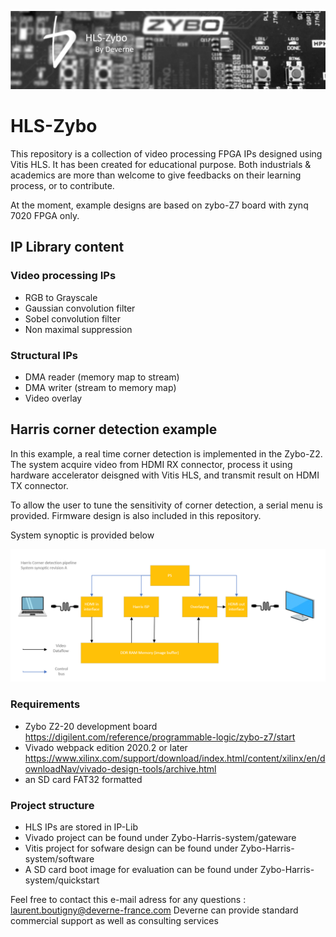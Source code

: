 <p align="center"><img src="./doc/banner.png"></p>

# HLS-Zybo
This repository is a collection of video processing FPGA IPs designed using Vitis HLS. It has been created for educational purpose. Both industrials & academics are more than welcome to give feedbacks on their learning process, or to contribute. 

At the moment, example designs are based on zybo-Z7 board with zynq 7020 FPGA only. 


## IP Library content

### Video processing IPs
- RGB to Grayscale
- Gaussian convolution filter
- Sobel convolution filter
- Non maximal suppression

### Structural IPs
- DMA reader (memory map to stream)
- DMA writer (stream to memory map)
- Video overlay



## Harris corner detection example

In this example, a real time corner detection is implemented in the Zybo-Z2. The system acquire video from HDMI RX connector, process it using hardware accelerator deisgned with Vitis HLS, and transmit result on HDMI TX connector.

To allow the user to tune the sensitivity of corner detection, a serial menu is provided. Firmware design is also included in this repository. 

System synoptic is provided below

<p align="center"><img src="./doc/harris_ISP_synoptic.png"></p>


### Requirements
- Zybo Z2-20 development board https://digilent.com/reference/programmable-logic/zybo-z7/start
- Vivado webpack edition 2020.2 or later https://www.xilinx.com/support/download/index.html/content/xilinx/en/downloadNav/vivado-design-tools/archive.html
- an SD card FAT32 formatted

### Project structure
- HLS IPs are stored in IP-Lib
- Vivado project can be found under Zybo-Harris-system/gateware
- Vitis project for sofware design can be found under Zybo-Harris-system/software
- A SD card boot image for evaluation can be found under Zybo-Harris-system/quickstart


Feel free to contact this e-mail adress for any questions : laurent.boutigny@deverne-france.com Deverne can provide standard commercial support as well as consulting services